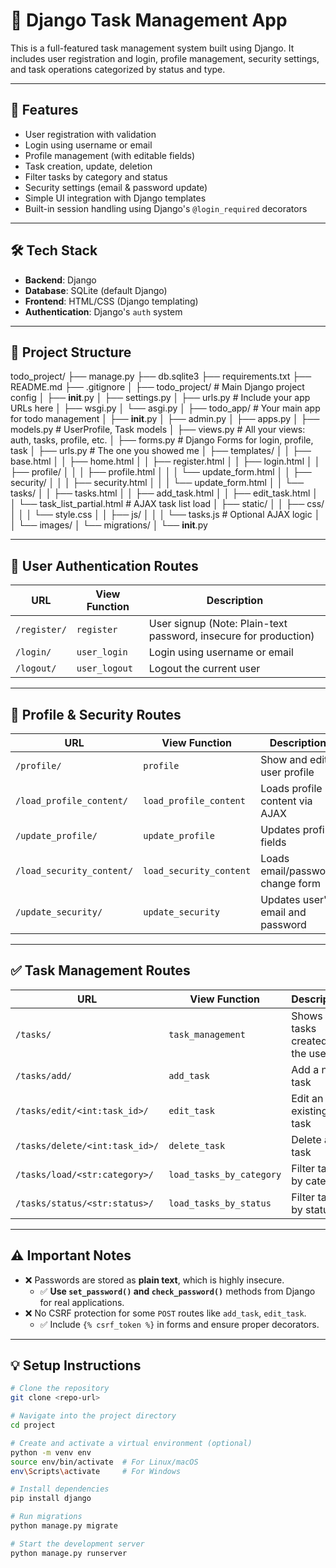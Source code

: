 # 📝 Django Task Management App

This is a full-featured task management system built using Django. It includes user registration and login, profile management, security settings, and task operations categorized by status and type.

---

## 🚀 Features

- User registration with validation
- Login using username or email
- Profile management (with editable fields)
- Task creation, update, deletion
- Filter tasks by category and status
- Security settings (email & password update)
- Simple UI integration with Django templates
- Built-in session handling using Django's `@login_required` decorators

---

## 🛠️ Tech Stack

- **Backend**: Django
- **Database**: SQLite (default Django)
- **Frontend**: HTML/CSS (Django templating)
- **Authentication**: Django's `auth` system

---

## 📁 Project Structure

todo_project/
├── manage.py
├── db.sqlite3
├── requirements.txt
├── README.md
├── .gitignore
│
├── todo_project/                     # Main Django project config
│   ├── __init__.py
│   ├── settings.py
│   ├── urls.py                       # Include your app URLs here
│   ├── wsgi.py
│   └── asgi.py
│
├── todo_app/                         # Your main app for todo management
│   ├── __init__.py
│   ├── admin.py
│   ├── apps.py
│   ├── models.py                     # UserProfile, Task models
│   ├── views.py                      # All your views: auth, tasks, profile, etc.
│   ├── forms.py                      # Django Forms for login, profile, task
│   ├── urls.py                       # The one you showed me
│   ├── templates/
│   │   ├── base.html
│   │   ├── home.html
│   │   ├── register.html
│   │   ├── login.html
│   │   ├── profile/
│   │   │   ├── profile.html
│   │   │   └── update_form.html
│   │   ├── security/
│   │   │   ├── security.html
│   │   │   └── update_form.html
│   │   └── tasks/
│   │       ├── tasks.html
│   │       ├── add_task.html
│   │       ├── edit_task.html
│   │       └── task_list_partial.html  # AJAX task list load
│   ├── static/
│   │   ├── css/
│   │   │   └── style.css
│   │   ├── js/
│   │   │   └── tasks.js                # Optional AJAX logic
│   │   └── images/
│   └── migrations/
│       └── __init__.py



---

## 🔐 User Authentication Routes

| URL | View Function | Description |
|-----|----------------|-------------|
| `/register/` | `register` | User signup (Note: Plain-text password, insecure for production) |
| `/login/` | `user_login` | Login using username or email |
| `/logout/` | `user_logout` | Logout the current user |

---

## 👤 Profile & Security Routes

| URL | View Function | Description |
|-----|----------------|-------------|
| `/profile/` | `profile` | Show and edit user profile |
| `/load_profile_content/` | `load_profile_content` | Loads profile content via AJAX |
| `/update_profile/` | `update_profile` | Updates profile fields |
| `/load_security_content/` | `load_security_content` | Loads email/password change form |
| `/update_security/` | `update_security` | Updates user's email and password |

---

## ✅ Task Management Routes

| URL | View Function | Description |
|-----|----------------|-------------|
| `/tasks/` | `task_management` | Shows all tasks created by the user |
| `/tasks/add/` | `add_task` | Add a new task |
| `/tasks/edit/<int:task_id>/` | `edit_task` | Edit an existing task |
| `/tasks/delete/<int:task_id>/` | `delete_task` | Delete a task |
| `/tasks/load/<str:category>/` | `load_tasks_by_category` | Filter tasks by category |
| `/tasks/status/<str:status>/` | `load_tasks_by_status` | Filter tasks by status |

---

## ⚠️ Important Notes

- ❌ Passwords are stored as **plain text**, which is highly insecure.
  - ✅ **Use `set_password()` and `check_password()`** methods from Django for real applications.
- ❌ No CSRF protection for some `POST` routes like `add_task`, `edit_task`.
  - ✅ Include `{% csrf_token %}` in forms and ensure proper decorators.

---

## 💡 Setup Instructions

```bash
# Clone the repository
git clone <repo-url>

# Navigate into the project directory
cd project

# Create and activate a virtual environment (optional)
python -m venv env
source env/bin/activate  # For Linux/macOS
env\Scripts\activate     # For Windows

# Install dependencies
pip install django

# Run migrations
python manage.py migrate

# Start the development server
python manage.py runserver
